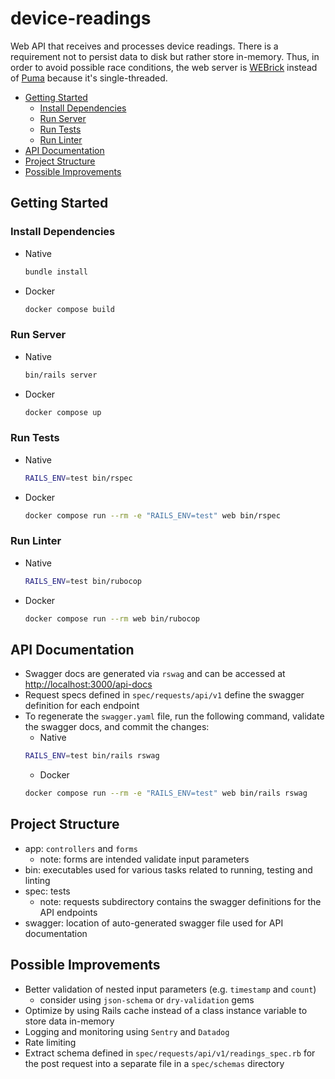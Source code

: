 # device-readings

Web API that receives and processes device
readings. There is a requirement not to persist data to disk but rather store in-memory. Thus, in order to avoid possible race conditions, the web server is [WEBrick](https://rubygems.org/gems/webrick) instead of [Puma](https://rubygems.org/gems/puma) because it's single-threaded.

- [Getting Started](#getting-started)
  - [Install Dependencies](#install-dependencies)
  - [Run Server](#run-server)
  - [Run Tests](#run-tests)
  - [Run Linter](#run-linter)
- [API Documentation](#api-documentation)
- [Project Structure](#project-structure)
- [Possible Improvements](#possible-improvements)

## Getting Started

### Install Dependencies

- Native
  ```sh
  bundle install
  ```

- Docker
  ```sh
  docker compose build
  ```

### Run Server

- Native
  ```sh
  bin/rails server
  ```

- Docker
  ```sh
  docker compose up
  ```
### Run Tests

- Native
  ```sh
  RAILS_ENV=test bin/rspec
  ```

- Docker
  ```sh
  docker compose run --rm -e "RAILS_ENV=test" web bin/rspec
  ```

### Run Linter

- Native
  ```sh
  RAILS_ENV=test bin/rubocop
  ```

- Docker
  ```sh
  docker compose run --rm web bin/rubocop
  ```

## API Documentation

- Swagger docs are generated via `rswag` and can be accessed at [http://localhost:3000/api-docs](http://localhost:3000/api-docs)
- Request specs defined in `spec/requests/api/v1` define the swagger definition for each endpoint
- To regenerate the `swagger.yaml` file, run the following command, validate the swagger docs, and commit the changes:
  - Native
  ```sh
  RAILS_ENV=test bin/rails rswag
  ```
  - Docker
  ```sh
  docker compose run --rm -e "RAILS_ENV=test" web bin/rails rswag
  ```

## Project Structure
- app: `controllers` and `forms`
  - note: forms are intended validate input parameters
- bin: executables used for various tasks related to running, testing and linting
- spec: tests
  - note: requests subdirectory contains the swagger definitions for the API endpoints
- swagger: location of auto-generated swagger file used for API documentation

## Possible Improvements
- Better validation of nested input parameters (e.g. `timestamp` and `count`)
  - consider using `json-schema` or `dry-validation` gems
- Optimize by using Rails cache instead of a class instance variable to store data in-memory
- Logging and monitoring using `Sentry` and `Datadog`
- Rate limiting
- Extract schema defined in `spec/requests/api/v1/readings_spec.rb` for the post request into a separate file in a `spec/schemas` directory
